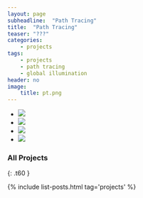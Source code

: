 ```yaml
---
layout: page
subheadline:  "Path Tracing"
title:  "Path Tracing"
teaser: "???"
categories:
    - projects
tags:
    - projects
	- path tracing
    - global illumination
header: no
image:
    title: pt.png
---
```



<ul class="clearing-thumbs small-block-grid-4" data-clearing>
  <li><a href={{ site.url }}/images/pt1_thumb.png"><img data-caption="caption 1" src="{{ site.url }}/images/pt1_1024.png"></a></li>
  <li><a href={{ site.url }}/images/pt2_thumb.png"><img data-caption="caption 1" src="{{ site.url }}/images/pt2_512.png"></a></li>
  <li><a href={{ site.url }}/images/pt3_thumb.png"><img data-caption="caption 1" src="{{ site.url }}/images/pt3_512.png"></a></li>
  <li><a href={{ site.url }}/images/pt4_thumb.png"><img data-caption="caption 1" src="{{ site.url }}/images/pt4_512.png"></a></li>
</ul>

### All Projects
{: .t60 }

{% include list-posts.html tag='projects' %}